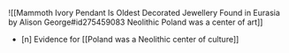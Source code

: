 ![[Mammoth Ivory Pendant Is Oldest Decorated Jewellery Found in Eurasia by Alison George#id275459083 Neolithic Poland was a center of art]]
- [n] Evidence for [[Poland was a Neolithic center of culture]]

